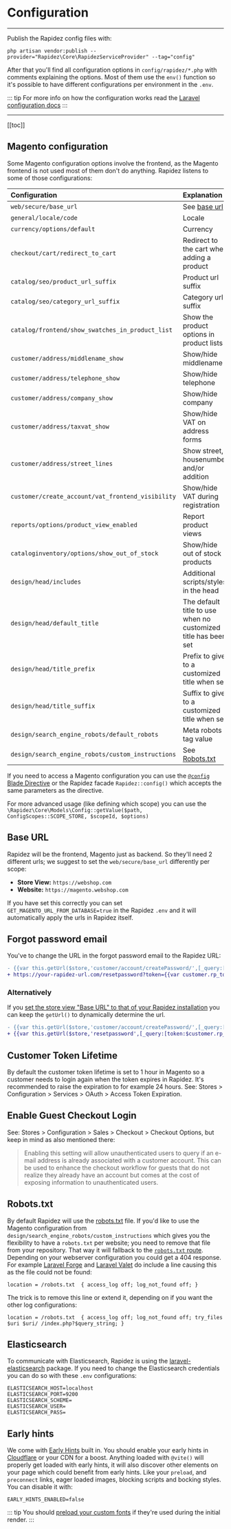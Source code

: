 # Configuration

---

Publish the Rapidez config files with:

```
php artisan vendor:publish --provider="Rapidez\Core\RapidezServiceProvider" --tag="config"
```

After that you'll find all configuration options in `config/rapidez/*.php` with comments explaining the options. Most of them use the `env()` function so it's possible to have different configurations per environment in the `.env`.

::: tip
For more info on how the configuration works read the [Laravel configuration docs](https://laravel.com/docs/11.x/configuration)
:::

---

[[toc]]

## Magento configuration

Some Magento configuration options involve the frontend, as the Magento frontend is not used most of them don't do anything. Rapidez listens to some of those configurations:

Configuration | Explanation
:--- | :---
`web/secure/base_url` | See [base url](configuration.html#base-url)
`general/locale/code` | Locale
`currency/options/default` | Currency
`checkout/cart/redirect_to_cart` | Redirect to the cart when adding a product
`catalog/seo/product_url_suffix` | Product url suffix
`catalog/seo/category_url_suffix` | Category url suffix
`catalog/frontend/show_swatches_in_product_list` | Show the product options in product lists
`customer/address/middlename_show` | Show/hide middlename
`customer/address/telephone_show` | Show/hide telephone
`customer/address/company_show` | Show/hide company
`customer/address/taxvat_show` | Show/hide VAT on address forms
`customer/address/street_lines` | Show street, housenumber and/or addition
`customer/create_account/vat_frontend_visibility` | Show/hide VAT during registration
`reports/options/product_view_enabled` | Report product views
`cataloginventory/options/show_out_of_stock` | Show/hide out of stock products
`design/head/includes` | Additional scripts/styles in the head
`design/head/default_title` | The default title to use when no customized title has been set
`design/head/title_prefix` | Prefix to give to a customized title when set
`design/head/title_suffix` | Suffix to give to a customized title when set
`design/search_engine_robots/default_robots` | Meta robots tag value
`design/search_engine_robots/custom_instructions` | See [Robots.txt](configuration.html#robots-txt)

If you need to access a Magento configuration you can use the [`@config` Blade Directive](theming.html#config) or the Rapidez facade `Rapidez::config()` which accepts the same parameters as the directive.

For more advanced usage (like defining which scope) you can use the `\Rapidez\Core\Models\Config::getValue($path, ConfigScopes::SCOPE_STORE, $scopeId, $options)`

## Base URL

Rapidez will be the frontend, Magento just as backend. So they'll need 2 different urls; we suggest to set the `web/secure/base_url` differently per scope:

- **Store View:** `https://webshop.com`
- **Website:** `https://magento.webshop.com`

If you have set this correctly you can set `GET_MAGENTO_URL_FROM_DATABASE=true` in the Rapidez `.env` and it will automatically apply the urls in Rapidez itself.

## Forgot password email

You've to change the URL in the forgot password email to the Rapidez URL:

```diff
- {{var this.getUrl($store,'customer/account/createPassword/',[_query:[token:$customer.rp_token],_nosid:1])}}
+ https://your-rapidez-url.com/resetpassword?token={{var customer.rp_token}}
```

### Alternatively

If you [set the store view "Base URL" to that of your Rapidez installation](configuration.html#base-url) you can keep the `getUrl()` to dynamically determine the url.

```diff
- {{var this.getUrl($store,'customer/account/createPassword/',[_query:[token:$customer.rp_token],_nosid:1])}}
+ {{var this.getUrl($store,'resetpassword',[_query:[token:$customer.rp_token],_nosid:1])}}
```

## Customer Token Lifetime

By default the customer token lifetime is set to 1 hour in Magento so a customer needs to login again when the token expires in Rapidez. It's recommended to raise the expiration to for example 24 hours. See: Stores > Configuration > Services > OAuth > Access Token Expiration.

## Enable Guest Checkout Login

See: Stores > Configuration > Sales > Checkout > Checkout Options, but keep in mind as also mentioned there:

> Enabling this setting will allow unauthenticated users to query if an e-mail address is already associated with a customer account. This can be used to enhance the checkout workflow for guests that do not realize they already have an account but comes at the cost of exposing information to unauthenticated users.

## Robots.txt

By default Rapidez will use the [robots.txt](https://github.com/rapidez/rapidez/blob/master/public/robots.txt) file. If you'd like to use the Magento configuration from `design/search_engine_robots/custom_instructions` which gives you the flexibility to have a `robots.txt` per website; you need to remove that file from your repository. That way it will fallback to the [`robots.txt` route](https://github.com/rapidez/core/blob/master/routes/web.php). Depending on your webserver configuration you could get a 404 response. For example [Laravel Forge](https://forge.laravel.com/) and [Laravel Valet](https://laravel.com/docs/11.x/valet) do include a line causing this as the file could not be found:
```
location = /robots.txt  { access_log off; log_not_found off; }
```
The trick is to remove this line or extend it, depending on if you want the other log configurations:
```
location = /robots.txt  { access_log off; log_not_found off; try_files $uri $uri/ /index.php?$query_string; }
```

## Elasticsearch

To communicate with Elasticsearch, Rapidez is using the [laravel-elasticsearch](https://github.com/mailerlite/laravel-elasticsearch) package. If you need to change the Elasticsearch credentials you can do so with these `.env` configurations:

```dotenv
ELASTICSEARCH_HOST=localhost
ELASTICSEARCH_PORT=9200
ELASTICSEARCH_SCHEME=
ELASTICSEARCH_USER=
ELASTICSEARCH_PASS=
```

## Early hints

We come with [Early Hints](https://github.com/justbetter/laravel-http3earlyhints) built in. You should enable your early hints in [Cloudflare](https://developers.cloudflare.com/cache/advanced-configuration/early-hints/#enable-early-hints) or your CDN for a boost. Anything loaded with `@vite()` will properly get loaded with early hints, it will also discover other elements on your page which could benefit from early hints. Like your `preload`, and `preconnect` links, eager loaded images, blocking scripts and bocking styles. You can disable it with:

```dotenv
EARLY_HINTS_ENABLED=false
```

::: tip
You should [preload your custom fonts](https://web.dev/articles/codelab-preload-web-fonts) if they're used during the initial render.
:::
